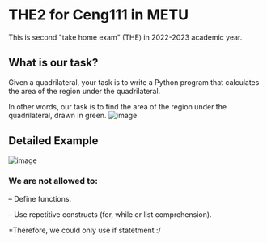 # THE2 for Ceng111 in METU

This is second "take home exam" (THE) in 2022-2023 	academic year.


## What is our task?

  Given a quadrilateral, your task is to write a Python program that calculates the area of the region under the quadrilateral.
  
  In other words, our task is to find the area of the region under the quadrilateral, drawn in green.
  ![image](https://user-images.githubusercontent.com/96688864/217068237-baa78fd7-b0d7-4fe2-bb65-d5dd30b8408a.png)
  
## Detailed Example
  ![image](https://user-images.githubusercontent.com/96688864/217068281-e09b6c89-0523-44d2-892b-c8096c27f143.png)

  
  
### We are not allowed to:

– Define functions.

– Use repetitive constructs (for, while or list comprehension).

*Therefore, we could only use if statetment :/

